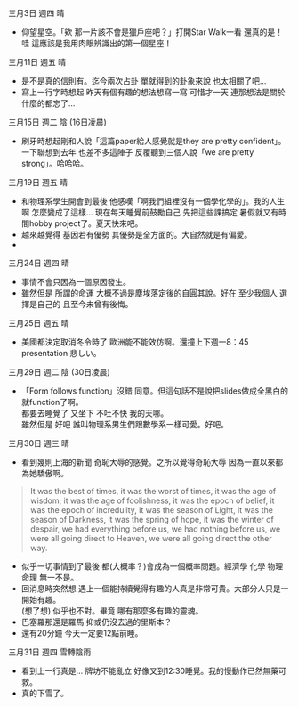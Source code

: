 
三月3日 週四 晴
- 仰望星空。「欸 那一片該不會是獵戶座吧？」打開Star Walk一看 還真的是！  
哇 這應該是我用肉眼辨識出的第一個星座！

三月11日 週五 晴
- 是不是真的信則有。迄今兩次占卦 單就得到的卦象來說 也太相關了吧... 
- 寫上一行字時想起 昨天有個有趣的想法想寫一寫 可惜才一天 連那想法是關於什麼的都忘了...

三月15日 週二 陰 (16日凌晨)
- 刷牙時想起剛和人說「這篇paper給人感覺就是they are pretty confident」。一下聯想到去年 也差不多這陣子 反覆聽到三個人說「we are pretty strong」。哈哈哈。

三月19日 週五 晴
- 和物理系學生開會到最後 他感嘆「啊我們組裡沒有一個學化學的」。我的人生啊 怎麼變成了這樣... 現在每天睡覺前鼓勵自己 先把這些課搞定 暑假就又有時間hobby project了。夏天快來吧。
- 越來越覺得 基因若有優勢 其優勢是全方面的。大自然就是有偏愛。
- 
三月24日 週四 晴
- 事情不會只因為一個原因發生。
- 雖然但是 所謂的命運 大概不過是塵埃落定後的自圓其說。好在 至少我個人 選擇是自己的 且至今未曾有後悔。

三月25日 週五 晴
- 美國都決定取消冬令時了 歐洲能不能效仿啊。還撞上下週一8：45 presentation 悲しい。

三月29日 週二 陰 (30日凌晨)
- 「Form follows function」沒錯 同意。但這句話不是說把slides做成全黑白的就function了啊。  
都要去睡覺了 又坐下 不吐不快 我的天哪。  
雖然但是 好吧 誰叫物理系男生們跟數學系一樣可愛。好吧。

三月30日 週三 晴
- 看到幾則上海的新聞 奇恥大辱的感覺。之所以覺得奇恥大辱 因為一直以來都為她驕傲啊。
> It was the best of times, it was the worst of times, it was the age of wisdom, it was the age of foolishness, it was the epoch of belief, it was the epoch of incredulity, it was the season of Light, it was the season of Darkness, it was the spring of hope, it was the winter of despair, we had everything before us, we had nothing before us, we were all going direct to Heaven, we were all going direct the other way.
- 似乎一切事情到了最後 都(大概率？)會成為一個概率問題。經濟學 化學 物理 命理 無一不是。
- 回消息時突然想 遇上一個能持續覺得有趣的人真是非常可貴。大部分人只是一開始有趣。  
(想了想) 似乎也不對。畢竟 哪有那麼多有趣的靈魂。
- 巴塞羅那還是羅馬 抑或仍沒去過的里斯本？  
- 還有20分鐘 今天一定要12點前睡。

三月31日 週四 雪轉陰雨
- 看到上一行真是... 牌坊不能亂立 好像又到12:30睡覺。我的慢動作已然無藥可救。
- 真的下雪了。
